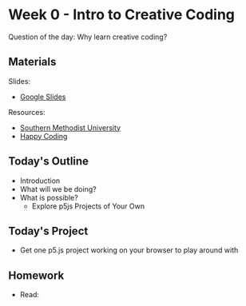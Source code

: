 # Week 0 - Intro to Creative Coding 

Question of the day: Why learn creative coding?

## Materials
Slides: 
- [Google Slides](https://docs.google.com/presentation/d/1IftjD9ZGTbl6xcgmCoELiLYfCibdPkIKJ8iZiEhMPEI/edit#slide=id.gc6f73a04f_0_0)

Resources:
- [Southern Methodist University](https://www.smu.edu/meadows/newsandevents/news/2023/what-is-creative-coding)
- [Happy Coding](https://happycoding.io/tutorials/p5js/welcome-to-coding) 

## Today's Outline
- Introduction
- What will we be doing?
- What is possible?
    - Explore p5js Projects of Your Own

## Today's Project
- Get one p5.js project working on your browser to play around with

## Homework
- Read:
